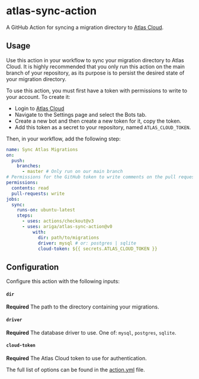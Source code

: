 # atlas-sync-action

A GitHub Action for syncing a migration directory to [Atlas Cloud](https://atlasgo.cloud).

## Usage

Use this action in your workflow to sync your migration directory to Atlas Cloud.
It is highly recommended that you only run this action on the main branch of your repository,
as its purpose is to persist the desired state of your migration directory.

To use this action, you must first have a token with permissions to write to your
account. To create it:
- Login to [Atlas Cloud](https://atlasgo.cloud)
- Navigate to the Settings page and select the Bots tab. 
- Create a new bot and then create a new token for it, copy the token.
- Add this token as a secret to your repository, named `ATLAS_CLOUD_TOKEN`.

Then, in your workflow, add the following step:

```yaml
name: Sync Atlas Migrations
on:
  push:
    branches:
      - master # Only run on our main branch
# Permissions for the GitHub token to write comments on the pull request.
permissions:
  contents: read
  pull-requests: write
jobs:
  sync:
    runs-on: ubuntu-latest
    steps:
      - uses: actions/checkout@v3
      - uses: ariga/atlas-sync-action@v0
          with:
            dir: path/to/migrations
            driver: mysql # or: postgres | sqlite
            cloud-token: ${{ secrets.ATLAS_CLOUD_TOKEN }}
```

## Configuration

Configure this action with the following inputs:

#### `dir`

**Required** The path to the directory containing your migrations.

#### `driver`

**Required** The database driver to use. One of: `mysql`, `postgres`, `sqlite`.

#### `cloud-token`

**Required** The Atlas Cloud token to use for authentication.

The full list of options can be found in the [action.yml](action.yml) file.